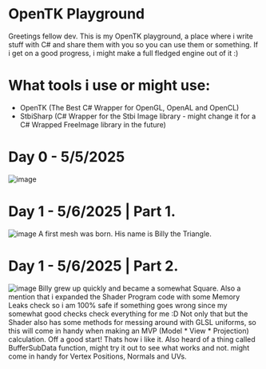 # OpenTK Playground

Greetings fellow dev. This is my OpenTK playground, a place where i write stuff with C# and share them with you so you can use them or something.
If i get on a good progress, i might make a full fledged engine out of it :)

# What tools i use or might use:
- OpenTK (The Best C# Wrapper for OpenGL, OpenAL and OpenCL)
- StbiSharp (C# Wrapper for the Stbi Image library - might change it for a C# Wrapped FreeImage library in the future)

# Day 0 - 5/5/2025
![image](https://github.com/user-attachments/assets/6825fd08-b574-4b2e-aa4c-d84908fb5c48)

# Day 1 - 5/6/2025 | Part 1.
![image](https://github.com/user-attachments/assets/aa3b1863-fdb6-4c36-acbb-eeccc5d0e984)
A first mesh was born. His name is Billy the Triangle.

# Day 1 - 5/6/2025 | Part 2.
![image](https://github.com/user-attachments/assets/4d67f694-6b05-4308-9848-67c55113fd33)
Billy grew up quickly and became a somewhat Square.
Also a mention that i expanded the Shader Program code with some Memory Leaks check so i am 100% safe if something goes wrong since my somewhat good checks check everything for me :D
Not only that but the Shader also has some methods for messing around with GLSL uniforms, so this will come in handy when making an MVP (Model * View * Projection) calculation. Off a good start! Thats how i like it.
Also heard of a thing called BufferSubData function, might try it out to see what works and not. might come in handy for Vertex Positions, Normals and UVs.
